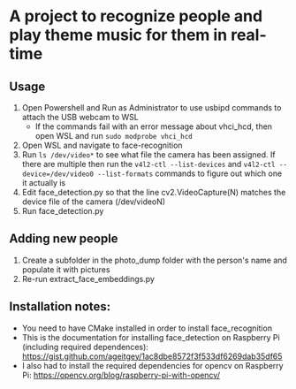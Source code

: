 # A project to recognize people and play theme music for them in real-time 

## Usage
1. Open Powershell and Run as Administrator to use usbipd commands to attach the USB webcam to WSL
    - If the commands fail with an error message about vhci_hcd, then open WSL and run `sudo modprobe vhci_hcd`
2. Open WSL and navigate to face-recognition
3. Run `ls /dev/video*` to see what file the camera has been assigned. If there are multiple then run the `v4l2-ctl --list-devices` and `v4l2-ctl --device=/dev/video0 --list-formats` commands to figure out which one it actually is
4. Edit face_detection.py so that the line cv2.VideoCapture(N) matches the device file of the camera (/dev/videoN)
5. Run face_detection.py

## Adding new people
1. Create a subfolder in the photo_dump folder with the person's name and populate it with pictures
2. Re-run extract_face_embeddings.py

## Installation notes:
- You need to have CMake installed in order to install face_recognition 
- This is the documentation for installing face_detection on Raspberry Pi (including required dependences): https://gist.github.com/ageitgey/1ac8dbe8572f3f533df6269dab35df65
- I also had to install the required dependencies for opencv on Raspberry Pi: https://opencv.org/blog/raspberry-pi-with-opencv/

